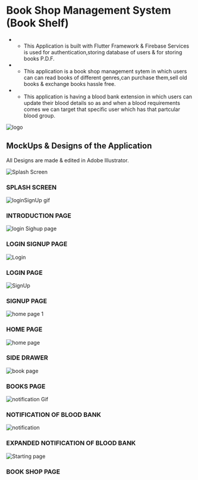 # Book Shop Management System (Book Shelf)

* * This Application is built with Flutter Framework & Firebase Services is used for authentication,storing database of users & for storing books P.D.F.
* * This application is a book shop management sytem in which users can can read books of different genres,can purchase them,sell old books & exchange books hassle free.
* * This application is having a blood bank extension in which users can update their blood details so as and when a blood requirements comes we can target that specific user which has that partcular blood group.  

![logo](https://user-images.githubusercontent.com/59786443/121806819-0a3ae480-cc6f-11eb-9cf8-37010ea43dbe.png)


## MockUps & Designs of the Application 

All Designs are made & edited in Adobe Illustrator.

![Splash Screen](https://user-images.githubusercontent.com/59786443/121807040-15dadb00-cc70-11eb-8f5e-d202b2f40cdf.png)
### SPLASH SCREEN
![loginSignUp gif](https://user-images.githubusercontent.com/59786443/121806816-07d88a80-cc6f-11eb-9632-ae442a71c8af.gif)
### INTRODUCTION PAGE
![login Sighup page](https://user-images.githubusercontent.com/59786443/121807118-79650880-cc70-11eb-9aa2-afb0071e981c.png)
### LOGIN SIGNUP PAGE
![Login](https://user-images.githubusercontent.com/59786443/121807004-dd3b0180-cc6f-11eb-86ea-1bb4e7435659.png)
### LOGIN PAGE
![SignUp](https://user-images.githubusercontent.com/59786443/121806980-cac0c800-cc6f-11eb-83b0-93360b0a341c.png)
### SIGNUP PAGE
![home page 1](https://user-images.githubusercontent.com/59786443/121806744-c9db6680-cc6e-11eb-92f9-b3579b9e7c05.png)
### HOME PAGE
![home page](https://user-images.githubusercontent.com/59786443/121806768-d8c21900-cc6e-11eb-89e5-19426c5bd52d.png)
### SIDE DRAWER
![book page](https://user-images.githubusercontent.com/59786443/121806733-b8925a00-cc6e-11eb-8f66-4134ce326ca2.png)
### BOOKS PAGE
![notification Gif](https://user-images.githubusercontent.com/59786443/121806820-0ad37b00-cc6f-11eb-98bc-8dd76f667818.gif)
### NOTIFICATION OF BLOOD BANK
![notification](https://user-images.githubusercontent.com/59786443/121806822-0d35d500-cc6f-11eb-8e41-07f39f5c4180.png)
### EXPANDED NOTIFICATION OF BLOOD BANK
![Starting page](https://user-images.githubusercontent.com/59786443/121806829-11fa8900-cc6f-11eb-97e7-bd267dd5a194.png)
### BOOK SHOP PAGE
